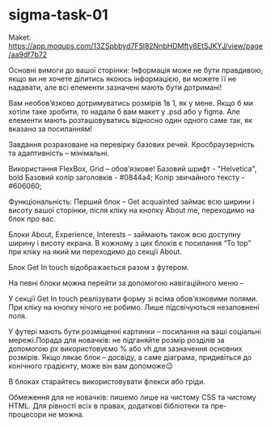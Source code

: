 # sigma-task-01

Maket:
https://app.moqups.com/13ZSpbbyd7F5l82NnbHDMfty8EtSJKYJ/view/page/aa9df7b72

Основні вимоги до вашої сторінки:
Інформація може не бути правдивою, якщо ви не хочете ділитись якоюсь інформацією, ви можете її не надавати, але всі елементи зазначені мають бути дотримані!

Вам необов’язково дотримуватись розмірів 1в 1, як у мене. Якщо б ми хотіли таке зробити, то надали б вам макет у .psd або у figma. Але елементи мають розташовуватись відносно один одного саме так, як вказано за посиланням!

Завдання розраховане на перевірку базових речей. Кросбраузерність та адаптивність – мінімальні.

Використання FlexBox, Grid – обов’язкове!
Базовий шрифт - "Helvetica", bold Базовий колір заголовків - #0844a4; Колір звичайного тексту - #606060;

Функціональність:
Перший блок – Get acquainted займає всю ширини і висоту вашої сторінки, після кліку на кнопку About me, переходимо на блок про вас.

Блоки About, Experience, Interests – займають також всю доступну ширину і висоту екрана. В кожному з цих блоків є посилання “To top” при кліку на який ми переходимо до секції About.

Блок Get In touch відображається разом з футером.

На певні блоки можна перейти за допомогою навігаційного меню –

У секції Get In touch реалізувати форму зі всіма обов’язковими полями. При кліку на кнопку нічого не робимо. Лише підсвічуються незаповнені поля.

У футері мають бути розміщенні картинки – посилання на ваші соціальні мережі.Порада для новачків: не підганяйте розмір розділів за допомогою px використовуємо % або vh для зазначення основних розмірів. Якщо лякає блок – досвіду, а саме діаграма, придивіться до конічного градієнту, може він вам допоможе😉

В блоках старайтесь використовувати флекси або гріди.

Обмеження для не новачків: пишемо лише на чистому CSS та чистому HTML. Для рівності всіх в правах, додаткові бібліотеки та пре-процесори не можна.
